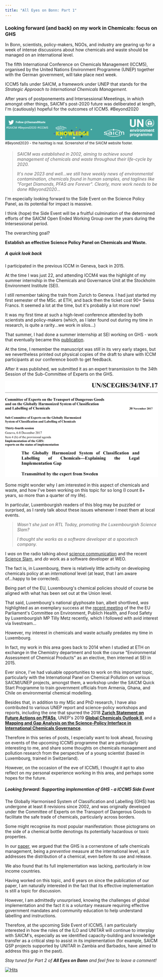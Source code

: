 ```yaml
---
title: "All Eyes on Bonn: Part 1"
---
```

### Looking forward (and back) on my work in Chemicals: focus on GHS

In Bonn, scientists, policy-makers, NGOs, and industry are gearing up for a week of intense discussions about how chemicals and waste should be managed on an international level.

The fifth International Conference on Chemicals Management (ICCM5), organised by the United Nations Environment Programme (UNEP) together with the German government, will take place next week. 

ICCM5 falls under SAICM, a framework under UNEP that stands for the *Strategic Approach to International Chemicals Management*.

After years of postponements and Intersessional Meeetings, in which amongst other things, SAICM's post-2020 future was deliberated at length, I'm (cautiously) hopeful for the outcomes of ICCM5. #Beyond2020

![#Beyond2020 - the hashtag is real. Screenshot of the SAICM website footer.](../images/saicm_beyond2020.png)
<sup>#Beyond2020 - the hashtag is real. Screenshot of the SAICM website footer.</sup>

> *SAICM was established in 2002, aiming to achieve sound management of chemicals and waste throughout their life-cycle by 2020.*
>
> *It's now 2023 and well...we still have weekly news of environmental contamination, chemicals found in human samples, and taglines like "Forget Diamonds, PFAS are Forever". Clearly, more work needs to be done #Beyond2020...*

I'm especially looking forward to the Side Event on the Science Policy Panel, as its potential for impact is massive.

I think (hope) the Side Event will be a fruitful culmination of the determined efforts of the SAICM Open Ended Working Group over the years during the Intersessional period. 

The overarching goal? 

**Establish an effective Science Policy Panel on Chemicals and Waste.**

##### A quick look back

I participated in the previous ICCM in Geneva, back in 2015. 

At the time I was just 22, and attending ICCM4 was the highlight of my summer internship in the Chemicals and Governance Unit at the Stockholm Environment Institute (SEI). 

I still remember taking the train from Zurich to Geneva. I had just started my first semester of the MSc. at ETH, and back then the ticket cost 90+ Swiss Francs. It seemed a lot at the time, but it's probably a lot more now!

It was my first time at such a high-level conference attended by both scientists and policy-makers (which, as I later found out during my time in research, is quite a rarity...we work in silos...)

That summer, I had done a summer internship at SEI working on GHS - work that eventually became this [publication](https://doi.org/10.3390/su9122176). 

At the time, I remember the manuscript was still in its very early stages, but we nevertheless printed out physical copies of the draft to share with ICCM participants at our conference booth to get feedback. 

After it was published, we submitted it as an expert transmission to the 34th Session of the Sub-Committee of Experts on the GHS.

![Our publication on GHS](../images/iccm4_ghs.png)

Some might wonder why I am interested in this aspect of chemicals and waste, and how I've been working on this topic for so long (I count 8+ years, so more than a quarter of my life). 

In particular, Luxembourgish readers of this blog may be puzzled or surprised, as I rarely talk about these issues whenever I meet them at local events.

> *Wasn't she just on RTL Today, promoting the Luxembourgish Science Slam?*
>
> *I thought she works as a software developer at a spacetech company.*

I *was* on the radio talking about [science communication](https://play.rtl.lu/shows/en/in-conversation-with-lisa-burke/episodes/n/2109419) and the recent [Science Slam](https://play.rtl.lu/shows/en/the-home-stretch-with-melissa-dalton/episodes/r/2109965), and *do* work as a software developer at WEO.

The fact is, in Luxembourg, there is relatively little activity on developing chemicals policy at an *international* level (at least, that I am aware of...happy to be corrected). 

Being part of the EU, Luxembourg's chemical policies should of course be aligned with what has been set out at the Union level. 

That said, Luxembourg's national glyphosate ban, albeit shortlived, *was* highlighted as an exemplary success at the [recent meeting]((https://multimedia.europarl.europa.eu/en/webstreaming/committee-on-environment-public-health-and-food-safety_20230718-1700-COMMITTEE-ENVI) ) of the the EU Parliament's Committee on Environment, Publich Health, and Food Safety by Luxembourgish MP Tilly Metz recently, which I followed with avid interest via livestream...

However, my interest in chemicals and waste actually predates my time in Luxembourg. 

In fact, my work in this area goes back to 2014 when I studied at ETH on exchange in the Chemistry department and took the course "Environmental Assessment of Chemical Products" as an elective, then interned at SEI in 2015.  

Ever since, I've had valuable opportunities to work on this important topic, particularly with the International Panel on Chemical Pollution on various SAICM/UNEP projects, amongst them, a workshop under the SAICM Quick Start Programme to train government officials from Armenia, Ghana, and Chile on environmental chemical modelling. 

Besides that, in addition to my MSc and PhD research, I have also contributed to various UNEP report and science-policy workshops and reports, including the one that spurred the 2018 [**Zurich Statement on Future Actions on PFASs**](https://ehp.niehs.nih.gov/doi/10.1289/EHP4158), UNEP's 2019 [**Global Chemicals Outlook II**](https://www.unep.org/resources/report/global-chemicals-outlook-ii-legacies-innovative-solutions), and a [**Mapping and Gap Analysis on the Science-Policy Interface in International Chemicals Governance**](https://www.ipcp.ch/wp-content/uploads/2019/02/IPCP-Sci-Pol-Report2019.pdf).

Therefore in this series of posts, I especially want to look ahead, focusing on events of the upcoming ICCM5 programme that are particularly interesting to me, and share some thoughts on chemicals management and pollution research from the perspective of a young scientist (based in Luxembourg, trained in Switzerland).

However, on the occasion of the eve of ICCM5, I thought it apt to also reflect on my personal experience working in this area, and perhaps some hopes for the future.

##### Looking forward: Supporting implemention of GHS - a ICCM5 Side Event
The Globally Harmonised System of Classification and Labelling (GHS) has undergone at least 8 revisions since 2002, and was originally developed under the Committee of Experts on the Transport of Dangerous Goods to facilitate the safe trade of chemicals, particularly across borders.

Some might recognise its most popular manifestation: those pictograms on the side of a chemical bottle denotings its potentially hazardous or toxic properties.

In our [paper](https://doi.org/10.3390/su9122176), we argued that the GHS is a cornerstone of safe chemicals management, being a *preventive* measure at the international level, as it addresses the distribution of a chemical, even before its use and release.

We also found that its full implementation was lacking, particularly in low income countries. 

Having worked on this topic, and 6 years on since the publication of our paper, I am naturally interested in the fact that its effective implementation is still a topic for discussion. 

However, I am admittedly unsurprised, knowing the challenges of global implementation and the fact it is a voluntary measure requiring effective government mandates and community education to help understand labelling and instructions.

Therefore, at the upcoming Side Event of ICCM5, I am particularly interested in how the roles of the ILO and UNITAR will continue to interplay with SAICM's, especially as we identified capacity-building and knowledge transfer as a critical step to assist in its implementation (for example, SAICM QSP projects supported by UNITAR in Zambia and Barbados, have aimed to address this gap in the past).  

*Stay tuned for Part 2 of **All Eyes on Bonn** and feel free to leave a comment!*

[![Hits]()](https://hits.seeyoufarm.com)




